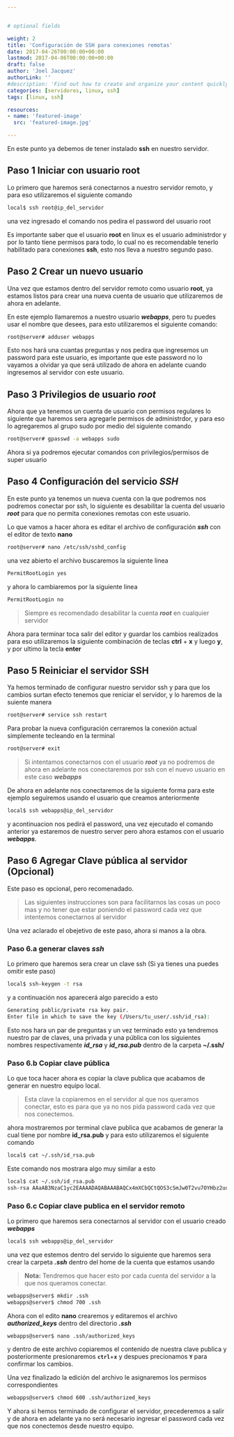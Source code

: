 ```yaml
---


# optional fields

weight: 2
title: 'Configuración de SSH para conexiones remotas'
date: 2017-04-26T00:00:00+00:00
lastmod: 2017-04-06T00:00:00+00:00
draft: false
author: 'Joel Jacquez'
authorLink: ''
#description: 'Find out how to create and organize your content quickly and intuitively in LoveIt theme.'
categories: [servidores, linux, ssh]
tags: [linux, ssh]

resources:
- name: 'featured-image'
  src: 'featured-image.jpg'

---
```




En este punto ya debemos de tener instalado **ssh** en nuestro servidor.

## Paso 1 Iniciar con usuario root

Lo primero que haremos será conectarnos a nuestro servidor remoto, y para eso utilizaremos el siguiente comando

<!--more-->

```bash
local$ ssh root@ip_del_servidor
```

una vez ingresado el comando nos pedira el password del usuario root

Es importante saber que el usuario **root** en linux es el usuario administrdor y por lo tanto tiene permisos para todo, lo cual no es recomendable tenerlo habilitado para conexiones **ssh**, esto nos lleva a nuestro segundo paso.

## Paso 2 Crear un nuevo usuario

Una vez que estamos dentro del servidor remoto como usuario **root**, ya estamos listos para crear una nueva cuenta de usuario que utilizaremos de ahora en adelante.

En este ejemplo llamaremos a nuestro usuario **_webapps_**, pero tu puedes usar el nombre que desees, para esto utilizaremos el siguiente comando:

```bash
root@server# adduser webapps
```

Esto nos hará una cuantas preguntas y nos pedira que ingresemos un password para este usuario, es importante que este password no lo vayamos a olvidar ya que será utilizado de ahora en adelante cuando ingresemos al servidor con este usuario.

## Paso 3 Privilegios de usuario _root_

Ahora que ya tenemos un cuenta de usuario con permisos regulares lo siguiente que haremos sera agregarle permisos de administrdor, y para eso lo agregaremos al grupo sudo por medio del siguiente comando

```bash
root@server# gpasswd -a webapps sudo
```

Ahora si ya podremos ejecutar comandos con privilegios/permisos de super usuario

## Paso 4 Configuración del servicio _SSH_

En este punto ya tenemos un nueva cuenta con la que podremos nos podremos conectar por ssh, lo siguiente es desabilitar la cuenta del usuario **_root_** para que no permita conexiones remotas con este usuario.

Lo que vamos a hacer ahora es editar el archivo de configuración **_ssh_** con el editor de texto **nano**

```bash
root@server# nano /etc/ssh/sshd_config
```

una vez abierto el archivo buscaremos la siguiente linea

```bash
PermitRootLogin yes
```

y ahora lo cambiaremos por la siguiente linea

```bash
PermitRootLogin no
```

> Siempre es recomendado desabilitar la cuenta **_root_** en cualquier servidor

Ahora para terminar toca salir del editor y guardar los cambios realizados para eso utilizaremos la siguiente combinación de teclas **ctrl** + **x** y luego **y**, y por ultimo la tecla **enter**

## Paso 5 Reiniciar el servidor SSH

Ya hemos terminado de configurar nuestro servidor ssh y para que los cambios surtan efecto tenemos que reniciar el servidor, y lo haremos de la suiente manera

```bash
root@server# service ssh restart
```

Para probar la nueva configuración cerraremos la conexión actual simplemente tecleando en la terminal

```bash
root@server# exit
```

> Si intentamos conectarnos con el usuario **_root_** ya no podremos de ahora en adelante nos conectaremos por ssh con el nuevo usuario en este caso **_webapps_**

De ahora en adelante nos conectaremos de la siguiente forma para este ejemplo seguiremos usando el usuario que creamos anteriormente

```bash
local$ ssh webapps@ip_del_servidor
```

y acontinuacion nos pedirá el password, una vez ejecutado el comando anterior ya estaremos de nuestro server pero ahora estamos con el usuario **_webapps_**.

## Paso 6 Agregar Clave pública al servidor (Opcional)

Este paso es opcional, pero recomenadado.

> Las siguientes instrucciones son para facilitarnos las cosas un poco mas y no tener que estar poniendo el password cada vez que intentemos conectarnos al servidor

Una vez aclarado el obejetivo de este paso, ahora si manos a la obra.

### Paso 6.a generar claves _ssh_

Lo primero que haremos sera crear un clave ssh (Si ya tienes una puedes omitir este paso)

```bash
local$ ssh-keygen -t rsa
```

y a continuación nos aparecerá algo parecido a esto

```bash
Generating public/private rsa key pair.
Enter file in which to save the key (/Users/tu_user/.ssh/id_rsa):
```

Esto nos hara un par de preguntas y un vez terminado esto ya tendremos nuestro par de claves, una privada y una pública con los siguientes nombres respectivamente **_id_rsa_** y **_id_rsa.pub_** dentro de la carpeta **~/.ssh/**

### Paso 6.b Copiar clave pública

Lo que toca hacer ahora es copiar la clave publica que acabamos de generar en nuestro equipo local.

> Esta clave la copiaremos en el servidor al que nos queramos conectar, esto es para que ya no nos pida password cada vez que nos conectemos.

ahora mostraremos por terminal clave publica que acabamos de generar la cual tiene por nombre **id_rsa.pub** y para esto utilizaremos el siguiente comando

```bash
local$ cat ~/.ssh/id_rsa.pub
```

Este comando nos mostrara algo muy similar a esto

```bash
local$ cat ~/.ssh/id_rsa.pub
ssh-rsa AAaAB3NzaC1yc2EAAAADAQABAAABAQCx4mXCbQCtQOS3cSmJw0T2vu7OYHbz2uubGRIUNvYgILexZqJXQ1a4AOqM6nQpa8X4KH3BUxuNJeWrbJqOyKuCK6gNVGTthUKpq+3fWJmRgz8kI2MD/i58uQ+Mbz5IPHMlwdBCtja17hRpbZ8Mwf/yPuJ5YJtkV6pF5B3Yssi8d5xzJ0piL+dkd03f8swJ6OMdMEoEfG4MMnUyY/e3JJAxB2w0m38BMgoL4ZrxCojQeR6keux/Ad31iuvha6bcqB7325T98ICVxj7yOXP2LuDoVifveVm5M9fFN+G5NZae/+8vnoQBzuUX0oT0O21t7QxJ2bvRLLHIPiLXtry+vpjl tu_usuario@equipo_local
```

### Paso 6.c Copiar clave publica en el servidor remoto

Lo primero que haremos sera conectarnos al servidor con el usuario creado **_webapps_**

```bash
local$ ssh webapps@ip_del_servidor
```

una vez que estemos dentro del servido lo siguiente que haremos sera crear la carpeta **_.ssh_** dentro del home de la cuenta que estamos usando

> **Nota:** Tendremos que hacer esto por cada cuenta del servidor a la que nos queramos conectar.

```bash
webapps@server$ mkdir .ssh
webapps@server$ chmod 700 .ssh
```

Ahora con el edito **nano** crearemos y editaremos el archivo **_authorized_keys_** dentro del directorio **_.ssh_**

```bash
webapps@server$ nano .ssh/authorized_keys
```

y dentro de este archivo copiaremos el contenido de nuestra clave publica y posteriormente presionaremos **`ctrl`**+**`x`** y despues precionamos **`Y`** para confirmar los cambios.

Una vez finalizado la edición del archivo le asignaremos los permisos correspondientes

```bash
webapps@server$ chmod 600 .ssh/authorized_keys
```

Y ahora si hemos terminado de configurar el servidor, precederemos a salir y de ahora en adelante ya no será necesario ingresar el password cada vez que nos conectemos desde nuestro equipo.
